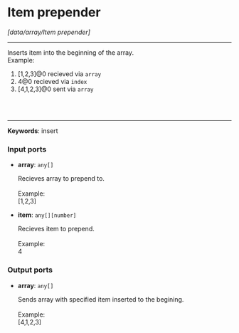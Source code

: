 # Item prepender

_[data/array/Item prepender]_

---

Inserts item into the beginning of the  array.<br>
Example: <br>
1. [1,2,3]@0 recieved via `array` <br>
2.  4@0 recieved via `index` <br>
3. [4,1,2,3]@0 sent via `array`<br>
<br>
<br>

---

__Keywords__: insert

### Input ports

* __array__: ` any[] `


    Recieves array to prepend to.<br>
    <br>
    Example:<br>
    [1,2,3]<br>


* __item__: ` any[][number] `


    Recieves item to prepend.<br>
    <br>
    Example:<br>
    4<br>

### Output ports

* __array__: ` any[] `


    Sends array with specified item inserted to the begining.<br>
    <br>
    Example:<br>
    [4,1,2,3]<br>

